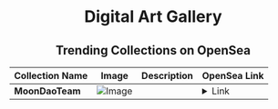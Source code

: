 <div align="center">

# Digital Art Gallery

## Trending Collections on OpenSea

| Collection Name                       | Image                                                                                     | Description                       | OpenSea Link                                                                                          |
|---------------------------------------|-------------------------------------------------------------------------------------------|-----------------------------------|--------------------------------------------------------------------------------------------------------|
| **MoonDaoTeam** | ![Image](https://i.seadn.io/s/raw/files/3db228b97eee07c0fcb5f4fcc65e5217.png?w=500&auto=format?w=200&auto=format) |  | <details><summary>Link</summary>[MoonDaoTeam](https://opensea.io/collection/moondaoteam-5)</details> |

</div>